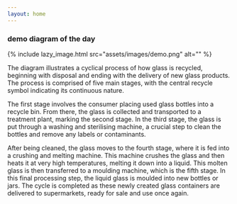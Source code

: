 ```yaml
---
layout: home
---
```


### demo diagram of the day

{% include lazy_image.html src="assets/images/demo.png" alt="" %}

The diagram illustrates a cyclical process of how glass is recycled, beginning with disposal and ending with the delivery of new glass products. The process is comprised of five main stages, with the central recycle symbol indicating its continuous nature.

The first stage involves the consumer placing used glass bottles into a recycle bin. From there, the glass is collected and transported to a treatment plant, marking the second stage. In the third stage, the glass is put through a washing and sterilising machine, a crucial step to clean the bottles and remove any labels or contaminants.

After being cleaned, the glass moves to the fourth stage, where it is fed into a crushing and melting machine. This machine crushes the glass and then heats it at very high temperatures, melting it down into a liquid. This molten glass is then transferred to a moulding machine, which is the fifth stage. In this final processing step, the liquid glass is moulded into new bottles or jars. The cycle is completed as these newly created glass containers are delivered to supermarkets, ready for sale and use once again.